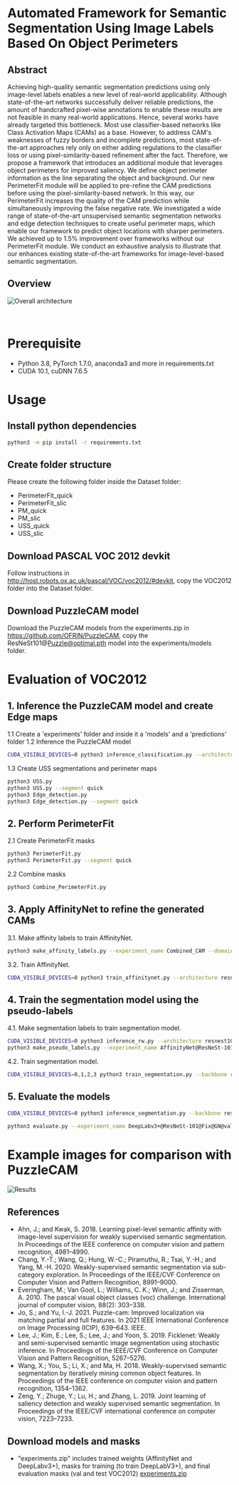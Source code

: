 
# Automated Framework for Semantic Segmentation Using Image Labels Based On Object Perimeters




## Abstract
Achieving high-quality semantic segmentation predictions using only image-level labels enables a new level of real-world applicability. Although state-of-the-art networks successfully deliver reliable predictions, the amount of handcrafted pixel-wise annotations to enable these results are not feasible in many real-world applications. Hence, several works have already targeted this bottleneck. Most use classifier-based networks like Class Activation Maps (CAMs) as a base. However, to address CAM's weaknesses of fuzzy borders and incomplete predictions, most state-of-the-art approaches rely only on either adding regulations to the classifier loss or using pixel-similarity-based refinement after the fact. Therefore, we propose a framework that introduces an additional module that leverages object perimeters for improved saliency. We define object perimeter information as the line separating the object and background. Our new PerimeterFit module will be applied to pre-refine the CAM predictions before using the pixel-similarity-based network.
In this way, our PerimeterFit increases the quality of the CAM prediction while simultaneously improving the false negative rate. We investigated a wide range of state-of-the-art unsupervised semantic segmentation networks and edge detection techniques to create useful perimeter maps, which enable our framework to predict object locations with sharper perimeters. We achieved up to 1.5% improvement over frameworks without our PerimeterFit module.
We conduct an exhaustive analysis to illustrate that our enhances existing state-of-the-art frameworks for image-level-based semantic segmentation.

## Overview
![Overall architecture](./figures/Framework.png)

<br>

# Prerequisite
- Python 3.8, PyTorch 1.7.0, anaconda3 and more in requirements.txt
- CUDA 10.1, cuDNN 7.6.5

# Usage

## Install python dependencies
```bash
python3 -m pip install -r requirements.txt
```
## Create folder structure
Please create the following folder inside the Dataset folder:
- PerimeterFit_quick
- PerimeterFit_slic
- PM_quick
- PM_slic
- USS_quick
- USS_slic
## Download PASCAL VOC 2012 devkit
Follow instructions in http://host.robots.ox.ac.uk/pascal/VOC/voc2012/#devkit,
copy the VOC2012 folder into the Dataset folder.
## Download PuzzleCAM model
Download the PuzzleCAM models from the experiments.zip in https://github.com/OFRIN/PuzzleCAM,
copy the ResNeSt101@Puzzle@optimal.pth model into the experiments/models folder.

# Evaluation of VOC2012

## 1. Inference the PuzzleCAM model and create Edge maps
1.1 Create a 'experiments' folder and inside it a 'models' and a 'predictions' folder
1.2 Inference the PuzzleCAM model
```bash
CUDA_VISIBLE_DEVICES=0 python3 inference_classification.py --architecture resnest101 --tag ResNeSt101@Puzzle@optimal --domain train_aug --data_dir $your_dir
```
1.3 Create USS segmentations and perimeter maps
```bash
python3 USS.py
python3 USS.py --segment quick
python3 Edge_detection.py
python3 Edge_detection.py --segment quick
```
## 2. Perform PerimeterFit
2.1 Create PerimeterFit masks
```bash
python3 PerimeterFit.py
python3 PerimeterFit.py --segment quick
```
2.2 Combine masks
```bash
python3 Combine_PerimeterFit.py
```


## 3. Apply AffinityNet to refine the generated CAMs
3.1. Make affinity labels to train AffinityNet.
```bash
python3 make_affinity_labels.py --experiment_name Combined_CAM --domain train_aug --fg_threshold 0.60 --bg_threshold 0.40 --data_dir $your_dir
```

3.2. Train AffinityNet.
```bash
CUDA_VISIBLE_DEVICES=0 python3 train_affinitynet.py --architecture resnest101 --tag AffinityNet@ResNeSt-101@Puzzle --label_name Combined_CAM@aff_fg=0.60_bg=0.40 --data_dir $your_dir
```

## 4. Train the segmentation model using the pseudo-labels
4.1. Make segmentation labels to train segmentation model.
```bash
CUDA_VISIBLE_DEVICES=0 python3 inference_rw.py --architecture resnest101 --model_name AffinityNet@ResNeSt-101@Puzzle --cam_dir ResNeSt101@Puzzle@optimal@train@scale=0.5,1.0,1.5,2.0 --domain train_aug --data_dir $your_dir
python3 make_pseudo_labels.py --experiment_name AffinityNet@ResNeSt-101@Puzzle@train@beta=10@exp_times=8@rw --domain train_aug --threshold 0.35 --crf_iteration 1 --data_dir $your_dir
```

4.2. Train segmentation model.
```bash
CUDA_VISIBLE_DEVICES=0,1,2,3 python3 train_segmentation.py --backbone resnest101 --mode fix --use_gn True --tag DeepLabv3+@ResNeSt-101@Fix@GN --label_name AffinityNet@ResNeSt-101@Puzzle@train@beta=10@exp_times=8@rw@crf=1 --data_dir $your_dir
```

## 5. Evaluate the models
```bash
CUDA_VISIBLE_DEVICES=0 python3 inference_segmentation.py --backbone resnest101 --mode fix --use_gn True --tag DeepLabv3+@ResNeSt-101@Fix@GN --scale 0.5,1.0,1.5,2.0 --iteration 10

python3 evaluate.py --experiment_name DeepLabv3+@ResNeSt-101@Fix@GN@val@scale=0.5,1.0,1.5,2.0@iteration=10 --domain val --data_dir $your_dir/SegmentationClass
```



# Example images for comparison with PuzzleCAM
![Results](./figures/Examples.png)
## References
- Ahn, J.; and Kwak, S. 2018. Learning pixel-level semantic affinity with image-level supervision for weakly supervised semantic segmentation. In Proceedings of the IEEE conference on computer vision and pattern recognition, 4981–4990.
- Chang, Y.-T.; Wang, Q.; Hung, W.-C.; Piramuthu, R.; Tsai, Y.-H.; and Yang, M.-H. 2020. Weakly-supervised semantic segmentation via sub-category exploration. In Proceedings of the IEEE/CVF Conference on Computer Vision and Pattern Recognition, 8991–9000.
- Everingham, M.; Van Gool, L.; Williams, C. K.; Winn, J.; and Zisserman, A. 2010. The pascal visual object classes (voc) challenge. International journal of computer vision, 88(2): 303–338. 
- Jo, S.; and Yu, I.-J. 2021. Puzzle-cam: Improved localization via matching partial and full features. In 2021 IEEE International Conference on Image Processing (ICIP), 639–643. IEEE.
- Lee, J.; Kim, E.; Lee, S.; Lee, J.; and Yoon, S. 2019. Ficklenet: Weakly and semi-supervised semantic image segmentation using stochastic inference. In Proceedings of the IEEE/CVF Conference on Computer Vision and Pattern Recognition, 5267–5276.
- Wang, X.; You, S.; Li, X.; and Ma, H. 2018. Weakly-supervised semantic segmentation by iteratively mining common object features. In Proceedings of the IEEE conference on computer vision and pattern recognition, 1354–1362.
- Zeng, Y.; Zhuge, Y.; Lu, H.; and Zhang, L. 2019. Joint learning of saliency detection and weakly supervised semantic segmentation. In Proceedings of the IEEE/CVF international conference on computer vision, 7223–7233.

## Download models and masks

- "experiments.zip" includes trained weights (AffinityNet and DeepLabv3+), masks for training (to train DeepLabV3+), and final evaluation masks (val and test VOC2012)
[experiments.zip](https://drive.google.com/file/d/1ecVf9pYXYvJsGW7Ets6kxp-fPc0EtaDF/view?usp=sharing)
